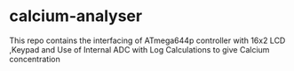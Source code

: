 calcium-analyser
================

This repo contains the interfacing of ATmega644p controller with 16x2 LCD ,Keypad and Use of Internal ADC with Log Calculations to give Calcium concentration 
